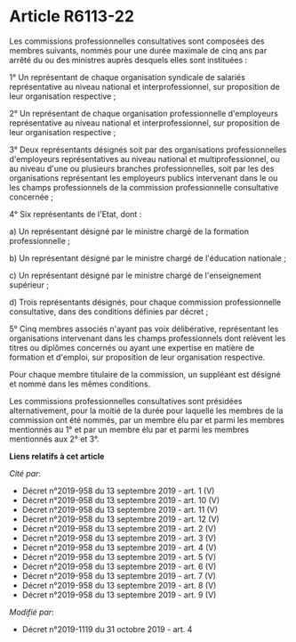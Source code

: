 # Article R6113-22

Les commissions professionnelles consultatives sont composées des membres suivants, nommés pour une durée maximale de cinq
ans par arrêté du ou des ministres auprès desquels elles sont instituées :

1° Un représentant de chaque organisation syndicale de salariés représentative au niveau national et interprofessionnel, sur
proposition de leur organisation respective ;

2° Un représentant de chaque organisation professionnelle d'employeurs représentative au niveau national et
interprofessionnel, sur proposition de leur organisation respective ;

3° Deux représentants désignés soit par des organisations professionnelles d'employeurs représentatives au niveau national et
multiprofessionnel, ou au niveau d'une ou plusieurs branches professionnelles, soit par les des organisations représentant
les employeurs publics intervenant dans le ou les champs professionnels de la commission professionnelle consultative
concernée ;

4° Six représentants de l'Etat, dont :

a) Un représentant désigné par le ministre chargé de la formation professionnelle ;

b) Un représentant désigné par le ministre chargé de l'éducation nationale ;

c) Un représentant désigné par le ministre chargé de l'enseignement supérieur ;

d) Trois représentants désignés, pour chaque commission professionnelle consultative, dans des conditions définies par
décret ;

5° Cinq membres associés n'ayant pas voix délibérative, représentant les organisations intervenant dans les champs
professionnels dont relèvent les titres ou diplômes concernés ou ayant une expertise en matière de formation et d'emploi, sur
proposition de leur organisation respective.

Pour chaque membre titulaire de la commission, un suppléant est désigné et nommé dans les mêmes conditions.

Les commissions professionnelles consultatives sont présidées alternativement, pour la moitié de la durée pour laquelle les
membres de la commission ont été nommés, par un membre élu par et parmi les membres mentionnés au 1° et par un membre élu par
et parmi les membres mentionnés aux 2° et 3°.

**Liens relatifs à cet article**

_Cité par_:

  - Décret n°2019-958 du 13 septembre 2019 - art. 1 (V)
  - Décret n°2019-958 du 13 septembre 2019 - art. 10 (V)
  - Décret n°2019-958 du 13 septembre 2019 - art. 11 (V)
  - Décret n°2019-958 du 13 septembre 2019 - art. 12 (V)
  - Décret n°2019-958 du 13 septembre 2019 - art. 2 (V)
  - Décret n°2019-958 du 13 septembre 2019 - art. 3 (V)
  - Décret n°2019-958 du 13 septembre 2019 - art. 4 (V)
  - Décret n°2019-958 du 13 septembre 2019 - art. 5 (V)
  - Décret n°2019-958 du 13 septembre 2019 - art. 6 (V)
  - Décret n°2019-958 du 13 septembre 2019 - art. 7 (V)
  - Décret n°2019-958 du 13 septembre 2019 - art. 8 (V)
  - Décret n°2019-958 du 13 septembre 2019 - art. 9 (V)

_Modifié par_:

  - Décret n°2019-1119 du 31 octobre 2019 - art. 4
